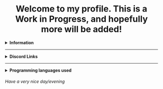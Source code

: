 

<!--
**Duued/duued** is a ✨ _special_ ✨ repository because its `README.md` (this file) appears on your GitHub profile.

Here are some ideas to get you started:

- 🔭 I’m currently working on ...
- 🌱 I’m currently learning ...
- 👯 I’m looking to collaborate on ...
- 🤔 I’m looking for help with ...
- 💬 Ask me about ...
- 📫 How to reach me: ...
- 😄 Pronouns: ...
- ⚡ Fun fact: ...
-->
<h1 style="text-align: center">Welcome to my profile. This is a Work in Progress, and hopefully more will be added!</h1>

<details>
  <summary><strong>Information</strong></summary>
  <ul>
    <li><a href="https://en.pronouns.page/@dog_knife" target="_blank">Pronouns.page</a></li>
  </ul>
 </details>
<hr /><!--Test2-->
<details>
  <summary><strong>Discord Links</strong></summary>
  <ul>
    <li>Discord: Dog Knife#6085</li>
    <li><a href="https://dsc.gg/lgbtqland" target="_blank">My Discord Server (LGBTQ+ Land)</a></li>
    <li><a href="https://discord.gg/vB32P6FmPX" target="_blank">Froggie Cult</a></li>
  </ul>
 </details>
<hr />
 <details>
  <summary><strong>Programming languages used</strong></summary>
  <ul style="list-style-type: circle">
    <li>LUA (for Roblox)</li>
    <li>Python (Discord Bot Development)</li>
    <li>Visual Basic (School Computer Programming classes 1 & 2)</li>
    <li><abbr title="HyperText Markup Language">html</abbr> and JavaScript</li>
  </ul>
 </details>
<h6>Have a very nice day/evening</h6>
